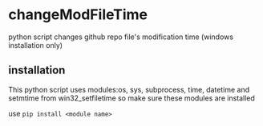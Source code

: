 # changeModFileTime
python script changes github repo file's modification time (windows installation only)

## installation
This python script uses modules:os, sys, subprocess, time, datetime and setmtime from win32_setfiletime so make sure these modules are installed

use `pip install <module name>`

